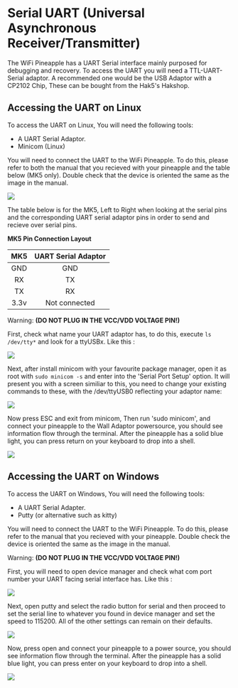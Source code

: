 # Serial UART (Universal Asynchronous Receiver/Transmitter)

The WiFi Pineapple has a UART Serial interface mainly purposed for debugging and recovery. To access the UART you will need a TTL-UART-Serial adaptor. A recommended one would be the USB Adaptor with a CP2102 Chip, These can be bought from the Hak5's Hakshop.

## Accessing the UART on Linux

To access the UART on Linux, You will need the following tools:

  + A UART Serial Adaptor.
  + Minicom (Linux)

You will need to connect the UART to the WiFi Pineapple. To do this, please refer to both the manual that you recieved with your pineapple and the table below (MK5 only). Double check that the device is oriented the same as the image in the manual.

![](imgs/serial_uart1.jpg)

The table below is for the MK5, Left to Right when looking at the serial pins and the corresponding UART serial adaptor pins in order to send and recieve over serial pins.

**MK5 Pin Connection Layout**

|  MK5 	| UART Serial Adaptor 	|
|:----:	|:-------------------:	|
|  GND 	|         GND         	|
|  RX  	|          TX         	|
|  TX  	|          RX         	|
| 3.3v 	|    Not connected    	|

Warning: **(DO NOT PLUG IN THE VCC/VDD VOLTAGE PIN!)**

First, check what name your UART adaptor has, to do this, execute `ls /dev/tty*` and look for a ttyUSBx. Like this :

![](imgs/serial_uart2.png)

Next, after install minicom with your favourite package manager, open it as root with `sudo minicom -s` and enter into the 'Serial Port Setup' option. It will present you with a screen similiar to this, you need to change your existing commands to these, with the /dev/ttyUSB0 reflecting your adaptor name:

![](imgs/serial_uart3.png)

Now press ESC and exit from minicom, Then run 'sudo minicom', and connect your pineapple to the Wall Adaptor powersource, you should see information flow through the terminal. After the pineapple has a solid blue light, you can press return on your keyboard to drop into a shell.

![](imgs/serial_uart4.png)

## Accessing the UART on Windows

To access the UART on Windows, You will need the following tools:

- A UART Serial Adapter.
- Putty (or alternative such as kitty)

You will need to connect the UART to the WiFi Pineapple. To do this, please refer to the manual that you recieved with your pineapple. Double check the device is oriented the same as the image in the manual.

Warning: **(DO NOT PLUG IN THE VCC/VDD VOLTAGE PIN!)**

First, you will need to open device manager and check what com port number your UART facing serial interface has. Like this :

![](imgs/serial_uart5.png)

Next, open putty and select the radio button for serial and then proceed to set the serial line to whatever you found in device manager and set the speed to 115200. All of the other settings can remain on their defaults.

![](imgs/serial_uart6.png)

Now, press open and connect your pineapple to a power source, you should see information flow through the terminal. After the pineapple has a solid blue light, you can press enter on your keyboard to drop into a shell.

![](imgs/serial_uart7.png)
